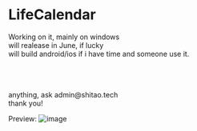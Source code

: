 # LifeCalendar
Working on it, mainly on windows<br>
will realease in June, if lucky<br>
will build android/ios if i have time and someone use it. <br>

<br>
<br>
<br>
anything, ask admin@shitao.tech<br>
thank you!<br>

Preview: 
![image](https://user-images.githubusercontent.com/63240127/164125386-c632ac74-f5c8-4619-87b9-8078cee62b68.png)
